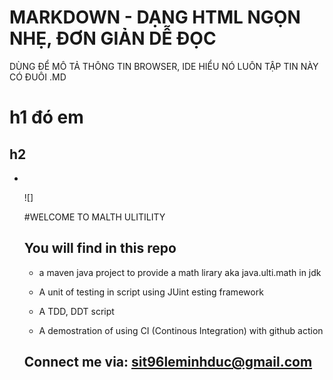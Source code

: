 # MARKDOWN - DẠNG HTML NGỌN NHẸ, ĐƠN GIẢN DỄ ĐỌC 
DÙNG ĐỂ MÔ TẢ THÔNG TIN
BROWSER, IDE HIỂU NÓ LUÔN
TẬP TIN NÀY CÓ ĐUÔI .MD

# h1 đó em 
## h2 
* <ul>
![] <img> 

#WELCOME TO MALTH ULITILITY 

## You will find in this repo 

* a maven java project to provide a math lirary aka java.ulti.math in jdk

* A unit of testing in script using JUint esting 
framework 
* A TDD, DDT script
* A demostration of using CI (Continous Integration) with github action

## Connect me via: sit96leminhduc@gmail.com  